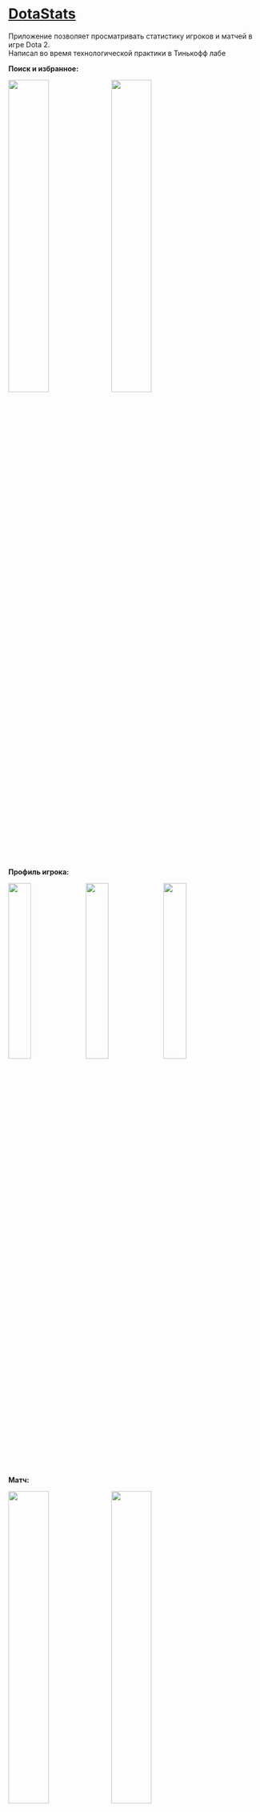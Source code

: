 # [DotaStats](https://www.youtube.com/watch?v=CaHUxHAxuYw&t=1s)
Приложение позволяет просматривать статистику игроков и матчей в игре Dota 2. </br>
Написал во время технологической практики в Тинькофф лабе

**Поиск и избранное:**

<img src="https://github.com/gleb1k/TinkoffLab2023/assets/94959816/081f2a5f-1832-4fc8-994b-65fca9934a64" width="40%">
<img src="https://github.com/gleb1k/TinkoffLab2023/assets/94959816/1f6c3ea6-e362-448f-a03e-b48bb4450e91" width="40%">


**Профиль игрока:**

<img src="https://github.com/gleb1k/TinkoffLab2023/assets/94959816/74dfa643-100c-40e4-9ab8-31fbfd440954" width="30%">
<img src="https://github.com/gleb1k/TinkoffLab2023/assets/94959816/e2783285-7144-4f1e-ad88-0dfeb7fd1bec" width="30%">
<img src="https://github.com/gleb1k/TinkoffLab2023/assets/94959816/7ebf5dc5-b096-4c5c-a4d5-36ebd358e098" width="30%">


**Матч:**

<img src="https://github.com/gleb1k/TinkoffLab2023/assets/94959816/3acaff71-eac9-4b13-9feb-89d3acd663c7" width="40%">
<img src="https://github.com/gleb1k/TinkoffLab2023/assets/94959816/a3c93a98-5625-48bb-96e4-0f673414f248" width="40%">
<img src="https://github.com/gleb1k/TinkoffLab2023/assets/94959816/bbe46338-bc61-4219-a4ff-3ab0ebf69f0a" width="40%">
<img src="https://github.com/gleb1k/TinkoffLab2023/assets/94959816/687fcbd5-6762-436c-aa23-ccffd5eaa7c9" width="40%">
